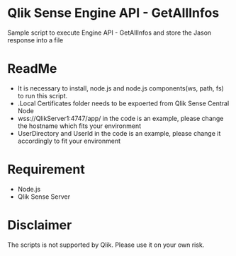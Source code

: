# Qlik Sense Engine API - GetAllInfos
Sample script to execute Engine API - GetAllInfos and store the Jason response into a file

# ReadMe
- It is necessary to install, node.js and node.js components(ws, path, fs) to run this script.
- .Local Certificates folder needs to be expoerted from Qlik Sense Central Node
- wss://QlikServer1:4747/app/ in the code is an example, please change the hostname which fits your environment
- UserDirectory and UserId in the code is an example, please change it accordingly to fit your environment

# Requirement
-  Node.js
- Qlik Sense Server

# Disclaimer
The scripts is not supported by Qlik. Please use it on your own risk.
